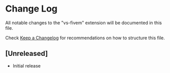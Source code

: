 # Change Log

All notable changes to the "vs-fivem" extension will be documented in this file.

Check [Keep a Changelog](http://keepachangelog.com/) for recommendations on how to structure this file.

## [Unreleased]

- Initial release